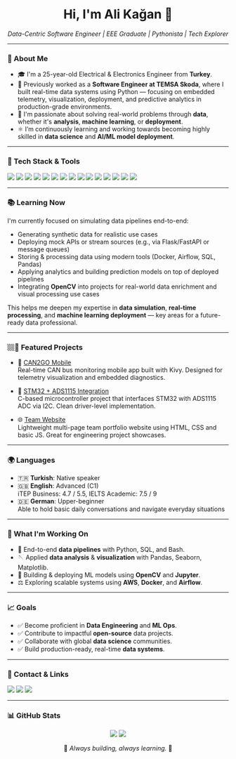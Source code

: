 <h1 align="center">Hi, I'm Ali Kağan 👋</h1>
<p align="center">
  <em>Data-Centric Software Engineer | EEE Graduate | Pythonista | Tech Explorer</em>
</p>

---

### 🌟 About Me

- 🎓 I'm a 25-year-old Electrical & Electronics Engineer from **Turkey**.
- 💼 Previously worked as a **Software Engineer at TEMSA Skoda**, where I built real-time data systems using Python — focusing on embedded telemetry, visualization, deployment, and predictive analytics in production-grade environments.
- 🚀 I'm passionate about solving real-world problems through **data**, whether it's **analysis**, **machine learning**, or **deployment**.
- ⚛️ I’m continuously learning and working towards becoming highly skilled in **data science** and **AI/ML model deployment**.

---

### 🦝 Tech Stack & Tools

<p align="left">
  <img src="https://img.shields.io/badge/Python-3670A0?style=for-the-badge&logo=python&logoColor=ffdd54" />
  <img src="https://img.shields.io/badge/Pandas-150458?style=for-the-badge&logo=pandas&logoColor=white" />
  <img src="https://img.shields.io/badge/Numpy-013243?style=for-the-badge&logo=numpy&logoColor=white" />
  <img src="https://img.shields.io/badge/Matplotlib-11557c?style=for-the-badge&logo=matplotlib&logoColor=white" />
  <img src="https://img.shields.io/badge/Seaborn-4c4c4c?style=for-the-badge&logo=python&logoColor=white" />
  <img src="https://img.shields.io/badge/Power%20BI-F2C811?style=for-the-badge&logo=powerbi&logoColor=black" />
  <img src="https://img.shields.io/badge/OpenCV-5C3EE8?style=for-the-badge&logo=opencv&logoColor=white" />
  <img src="https://img.shields.io/badge/Bash-121011?style=for-the-badge&logo=gnu-bash&logoColor=white" />
  <img src="https://img.shields.io/badge/SQL-4479A1?style=for-the-badge&logo=postgresql&logoColor=white" />
  <img src="https://img.shields.io/badge/MySQL-005C84?style=for-the-badge&logo=mysql&logoColor=white" />
  <img src="https://img.shields.io/badge/AWS-232F3E?style=for-the-badge&logo=amazon-aws&logoColor=white" />
  <img src="https://img.shields.io/badge/C-00599C?style=for-the-badge&logo=c&logoColor=white" />
  <img src="https://img.shields.io/badge/Docker-2496ED?style=for-the-badge&logo=docker&logoColor=white" />
  <img src="https://img.shields.io/badge/Apache%20Airflow-017CEE?style=for-the-badge&logo=apache-airflow&logoColor=white" />
  <img src="https://img.shields.io/badge/Jupyter-F37626?style=for-the-badge&logo=jupyter&logoColor=white" />
</p>

---

### 📚 Learning Now

I'm currently focused on simulating data pipelines end-to-end:  
- Generating synthetic data for realistic use cases  
- Deploying mock APIs or stream sources (e.g., via Flask/FastAPI or message queues)  
- Storing & processing data using modern tools (Docker, Airflow, SQL, Pandas)  
- Applying analytics and building prediction models on top of deployed pipelines  
- Integrating **OpenCV** into projects for real-world data enrichment and visual processing use cases  

This helps me deepen my expertise in **data simulation**, **real-time processing**, and **machine learning deployment** — key areas for a future-ready data professional.

---

### 🏼️📌 Featured Projects

- 🚗 [CAN2GO Mobile](https://github.com/kaganmart9/can2go-mobile)  
  Real-time CAN bus monitoring mobile app built with Kivy. Designed for telemetry visualization and embedded diagnostics.

- 🔧 [STM32 + ADS1115 Integration](https://github.com/kaganmart9/stm32_ads1115)  
  C-based microcontroller project that interfaces STM32 with ADS1115 ADC via I2C. Clean driver-level implementation.

- 🌐 [Team Website](https://github.com/kaganmart9/team_website)  
  Lightweight multi-page team portfolio website using HTML, CSS and basic JS. Great for engineering project showcases.

---

### 🌍 Languages

- 🇹🇷 **Turkish**: Native speaker
- 🇬🇧 **English**: Advanced (C1)  
  iTEP Business: 4.7 / 5.5, IELTS Academic: 7.5 / 9
- 🇩🇪 **German**: Upper-beginner  
  Able to hold basic daily conversations and navigate everyday situations

---

### 🚀 What I'm Working On

- 🔄 End-to-end **data pipelines** with Python, SQL, and Bash.
- 🪡 Applied **data analysis** & **visualization** with Pandas, Seaborn, Matplotlib.
- 🤖 Building & deploying ML models using **OpenCV** and **Jupyter**.
- ⚖️ Exploring scalable systems using **AWS**, **Docker**, and **Airflow**.

---

### 📈 Goals

- ✅ Become proficient in **Data Engineering** and **ML Ops**.
- ✅ Contribute to impactful **open-source** data projects.
- ✅ Collaborate with global **data science** communities.
- ✅ Build production-ready, real-time **data systems**.

---

### 💼 Contact & Links

<p>
  <a href="https://github.com/kaganmart9" target="_blank"><img src="https://img.shields.io/badge/GitHub-181717?style=for-the-badge&logo=github&logoColor=white" /></a>
  <a href="mailto:dev.alikaganmart@gmail.com" target="_blank"><img src="https://img.shields.io/badge/Email-D14836?style=for-the-badge&logo=gmail&logoColor=white" /></a>
  <a href="https://linkedin.com/in/kaganmart9" target="_blank"><img src="https://img.shields.io/badge/LinkedIn-0A66C2?style=for-the-badge&logo=linkedin&logoColor=white" /></a>
</p>

---

### 📊 GitHub Stats

<p align="center">
  <img src="https://github-readme-stats.vercel.app/api?username=kaganmart9&show_icons=true&theme=radical" />
  <img src="https://github-readme-stats.vercel.app/api/top-langs/?username=kaganmart9&layout=compact&theme=radical" />
</p>

<p align="center">
  🌟 <em>Always building, always learning.</em> 🌟
</p>
